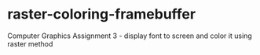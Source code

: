 # raster-coloring-framebuffer
Computer Graphics Assignment 3 - display font to screen and color it using raster method
